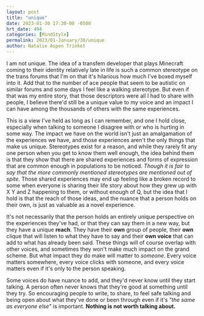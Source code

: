 ```yaml
---
layout: post
title: "unique"
date: 2023-01-30 17:30-00 -0500
hrt_date: 494
categories: [MindStyle]
permalink: 2023/01-January/30/unique
author: Natalie Aspen Trinket
---
```

I am not unique. The idea of a transfem developer that plays Minecraft coming to their identity relatively late in life is such a common stereotype on the trans forums that I'm on that it's hilarious how much I've boxed myself into it. Add that to the number of ace people that seem to be autistic on similar forums and some days I feel like a walking stereotype. But even if that was my entire story, that those descriptors were all I had to share with people, I believe there'd still be a unique value to my voice and an impact I can have among the thousands of others with the same experiences. 

This is a view I've held as long as I can remember, and one I hold close, especially when talking to someone I disagree with or who is hurting in some way. The impact we have on the world isn't just an amalgamation of the experiences we have, and those experiences aren't the only things that make us unique. Stereotypes exist for a reason, and while they rarely fit any one person when you get to know them well enough, the idea behind them is that they show that there are shared experiences and forms of expression that are common enough in populations to be noticed. *Though it is fair to say that the more commonly mentioned stereotypes are mentioned out of spite.* Those shared experiences may end up feeling like a broken record to some when everyone is sharing their life story about how they grew up with X Y and Z happening to them, or without enough of Q, but the idea that I hold is that the reach of those ideas, and the nuance that a person holds on their own, is just as valuable as a novel experience. 

It's not necessarily that the person holds an entirely unique perspective on the experiences they've had, or that they can say them in a new way, but they have a unique **reach**. They have their **own** group of people, their **own** clique that will listen to what they have to say and their **own voice** that can add to what has already been said. These things will of course overlap with other voices, and sometimes they won't make much impact on the grand scheme. But what impact they do make will matter to *someone*. Every voice matters somewhere, every voice clicks with someone, and every voice matters even if it's only to the person speaking. 

Some voices do have nuance to add, and they'd never know until they start talking. A person often never knows that they're good at something until they try. So encouraging people to write, to share, to feel safe talking and being open about what they've done or been through even if it's *"the same as everyone else"* is important. **Nothing is not worth talking about.** 